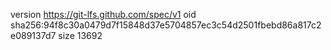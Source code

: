 version https://git-lfs.github.com/spec/v1
oid sha256:94f8c30a0479d7f15848d37e5704857ec3c54d2501fbebd86a817c2e089137d7
size 13692

